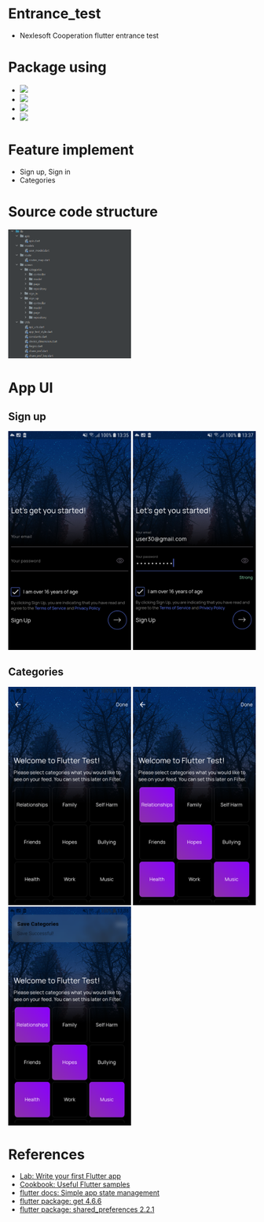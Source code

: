 # Entrance_test
 - Nexlesoft Cooperation flutter entrance test
# Package using
- <img src="https://img.shields.io/badge/get-4.6.6-brightgreen">
- <img src="https://img.shields.io/badge/google_fonts-6.1.0-brightgreen">
- <img src="https://img.shields.io/badge/http-1.1.0-brightgreen">
- <img src="https://img.shields.io/badge/shared_preferences-2.2.1-brightgreen">

# Feature implement
- Sign up, Sign in
- Categories

# Source code structure
<img src="https://github.com/Phanqui2020/entrance_test/blob/master/assets/src/source_code_structure.PNG" width="250">

# App UI
## Sign up
<img src="https://github.com/Phanqui2020/entrance_test/blob/master/assets/src/sign_up_1.png" width="250"> <img src="https://github.com/Phanqui2020/entrance_test/blob/master/assets/src/sign_up_2.png" width="250">

## Categories   
<img src="https://github.com/Phanqui2020/entrance_test/blob/master/assets/src/categories_1.png" width="250"> <img src="https://github.com/Phanqui2020/entrance_test/blob/master/assets/src/categories_2.png" width="250"> <img src="https://github.com/Phanqui2020/entrance_test/blob/master/assets/src/categories_3.png" width="250">

# References
- [Lab: Write your first Flutter app](https://flutter.dev/docs/get-started/codelab)
- [Cookbook: Useful Flutter samples](https://flutter.dev/docs/cookbook)
- [flutter docs: Simple app state management](https://docs.flutter.dev/development/data-and-backend/state-mgmt/simple)
- [flutter package: get 4.6.6](https://pub.dev/packages/get)
- [flutter package: shared_preferences 2.2.1](https://pub.dev/packages/shared_preferences)
